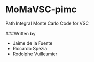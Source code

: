 # MoMaVSC-pimc
Path Integral Monte Carlo Code for VSC



###Written by
* Jaime de la Fuente
* Riccardo Spezia
* Rodolphe Vuilleumier

